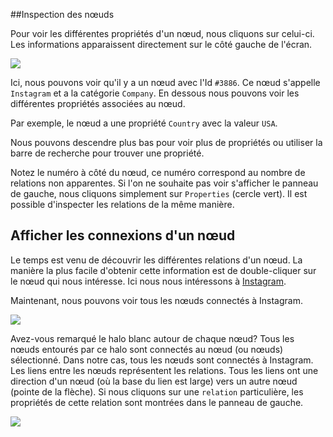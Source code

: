 ##Inspection des nœuds 

Pour voir les différentes propriétés d'un nœud, nous cliquons sur celui-ci. Les informations apparaissent directement sur le côté gauche de l'écran.

![](https://github.com/Linkurious/linkurious-enterprise-manual/raw/master/en/first-visualization/PropertiesCircle.png)
 
Ici, nous pouvons voir qu'il y a un nœud avec l'Id ```#3886```. Ce nœud s'appelle ```Instagram``` et a la catégorie ```Company```. En dessous nous pouvons voir les différentes propriétés associées au nœud. 


Par exemple, le nœud a une propriété ```Country``` avec la valeur ```USA```.

Nous pouvons descendre plus bas pour voir plus de propriétés ou utiliser la barre de recherche pour trouver une propriété. 

Notez le numéro à côté du nœud, ce numéro correspond au nombre de relations non apparentes. Si l'on ne souhaite pas voir s'afficher le panneau de gauche, nous cliquons simplement sur ```Properties``` (cercle vert).
Il est possible d'inspecter les relations de la même manière.

## Afficher les connexions d'un nœud 

Le temps est venu de découvrir les différentes relations d'un nœud. La manière la plus facile d'obtenir cette information est de double-cliquer sur le nœud qui nous intéresse. Ici nous nous intéressons à [Instagram](http://instagram.com/).

Maintenant, nous pouvons voir tous les nœuds connectés à Instagram.

![](https://github.com/Linkurious/linkurious-enterprise-manual/raw/master/en/first-visualization/Connections.png)

Avez-vous remarqué le halo blanc autour de chaque nœud? Tous les nœuds entourés par ce halo sont connectés au nœud (ou nœuds) sélectionné. Dans notre cas, tous les nœuds sont connectés à Instagram. 
Les liens entre les nœuds représentent les relations. Tous les liens ont une direction d'un nœud (où la base du lien est large) vers un autre nœud (pointe de la flèche).
Si nous cliquons sur une ```relation``` particulière, les propriétés de cette relation sont montrées dans le panneau de gauche.

![](https://github.com/Linkurious/linkurious-enterprise-manual/raw/master/en/first-visualization/Relationship_Properties.png)
